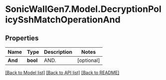 # SonicWallGen7.Model.DecryptionPolicySshMatchOperationAnd

## Properties

Name | Type | Description | Notes
------------ | ------------- | ------------- | -------------
**And** | **bool** | AND. | [optional] 

[[Back to Model list]](../README.md#documentation-for-models) [[Back to API list]](../README.md#documentation-for-api-endpoints) [[Back to README]](../README.md)

